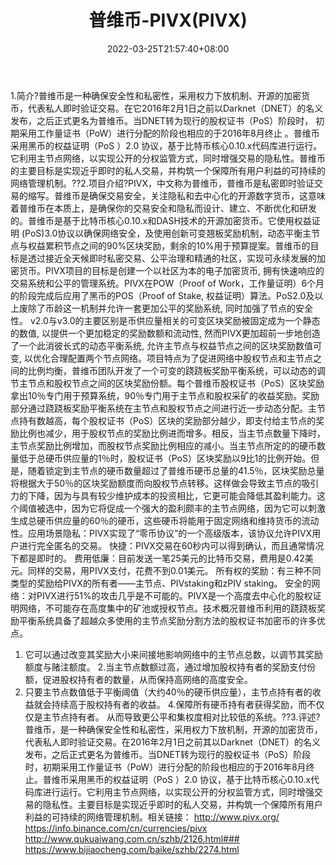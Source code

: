 ﻿---
weight: 
title: "普维币-PIVX(PIVX)"
description: "普维币是一种确保安全性和私密性，采用权力下放机制、开源的加密货币，代表私人即时验证交易"
date: 2022-03-25T21:57:40+08:00
lastmod: 2022-03-25T16:45:40+08:00
draft: false
authors: ["Metabd"]
featuredImage: "puweibi-pivxpivx.webp"
link: ""
tags: ["数字代币","普维币-PIVX(PIVX)"]
categories: ["navigation"]
navigation: ["数字代币"]
lightgallery: true
toc: true
pinned: false
recommend: false
recommend1: false
---
1.简介?普维币是一种确保安全性和私密性，采用权力下放机制、开源的加密货币，代表私人即时验证交易。在它2016年2月1日之前以Darknet（DNET）的名义发布，之后正式更名为普维币。当DNET转为现行的股权证书（PoS）阶段时， 初期采用工作量证书（PoW）进行分配的阶段也相应的于2016年8月终止 。普维币采用黑币的权益证明（PoS ）2.0 协议，基于比特币核心0.10.x代码库进行运行。它利用主节点网络，以实现公开的分权监管方式，同时增强交易的隐私性。普维币的主要目标是实现近乎即时的私人交易，并构筑一个保障所有用户利益的可持续的网络管理机制。??2.项目介绍?PIVX，中文称为普维币，普维币是私密即时验证交易的缩写。普维币是确保交易安全，关注隐私和去中心化的开源数字货币，这意味着普维币在本质上，是确保你的交易安全和隐私而设计、建立、不断优化和研发的。普维币是基于比特币核心0.10.x和DASH技术的开源加密货币。它使用权益证明 (PoS)3.0协议以确保网络安全，及使用创新可变翘板奖励机制，动态平衡主节点与权益累积节点之间的90%区块奖励，剩余的10%用于预算提案。普维币的目标是透过接近全天候即时私密交易、公平治理和精通的社区，实现可永续发展的加密货币。PIVX项目的目标是创建一个以社区为本的电子加密货币, 拥有快速响应的交易系统和公平的管理系统。PIVX在POW（Proof of Work，工作量证明）6个月的阶段完成后应用了黑币的POS（Proof of Stake, 权益证明）算法。PoS2.0及以上废除了币龄这一机制并允许一套更加公平的奖励系统, 同时加强了节点的安全性。 v2.0与v3.0的主要区别是币供应量相关的可变区块奖励被固定成为一个静态的数值, 以提供一个更加稳定的奖励数额和流动性, 然而PIVX更加超前一步地创造了一个此消彼长式的动态平衡系统, 允许主节点与权益节点之间的区块奖励数值可变, 以优化合理配置两个节点网络。项目特点为了促进网络中股权节点和主节点之间的比例均衡，普维币团队开发了一个可变的跷跷板奖励平衡系统，可以动态的调节主节点和股权节点之间的区块奖励份额。每个普维币股权证书（PoS）区块奖励拿出10％专门用于预算系统，90％专门用于主节点和股权采矿的收益奖励。奖励部分通过跷跷板奖励平衡系统在主节点和股权节点之间进行近一步动态分配。主节点持有数越高，每个股权证书（PoS）区块的奖励部分越少，即支付给主节点的奖励比例也减少，用于股权节点的奖励比例进而增多。相反，当主节点数量下降时，主节点奖励比例增加，而股权节点奖励比例相应的减小。当主节点所定的的硬币数量低于总硬币供应量的1％时，股权证书（PoS）区块奖励以9比1的比例开始。但是，随着锁定到主节点的硬币数量超过了普维币硬币总量的41.5％，区块奖励总量将根据大于50％的区块奖励额度而向股权节点转移。这样做会导致主节点的吸引力的下降，因为与具有较少维护成本的投资相比，它更可能会降低其盈利能力。这个阈值被选中，因为它将促成一个强大的盈利颇丰的主节点网络，因为它可以刺激生成总硬币供应量的60％的硬币，这些硬币将能用于固定网络和维持货币的流动性。应用场景隐私：PIVX实现了“零币协议”的一个高级版本，该协议允许PIVX用户进行完全匿名的交易。
快捷：PIVX交易在60秒内可以得到确认，而且通常情况下都是即时的。
费用低廉：目前发送一笔25美元的比特币交易，费用是0.42美元。同样的交易，用PIVX支付，花费不到0.01美元。
所有权的奖励：有三种不同类型的奖励给PIVX的所有者——主节点、PIVstaking和zPIV staking。
安全的网络：对PIVX进行51%的攻击几乎是不可能的。PIVX是一个高度去中心化的股权证明网络，不可能存在高度集中的矿池或授权节点。技术概况普维币利用的跷跷板奖励平衡系统具备了超越众多使用的主节点奖励分割方法的股权证书加密币的许多优点。
1. 它可以通过改变其奖励大小来间接地影响网络中的主节点总数，以调节其奖励额度与赌注额度。
2.当主节点数额过高，通过增加股权持有者的奖励支付份额，促进股权持有者的数量，从而保持高网络的高度安全。
3. 只要主节点数值低于平衡阈值（大约40％的硬币供应量），主节点持有者的收益就会持续高于股权持有者的收益。
4.保障所有硬币持有者获得奖励，而不仅仅是主节点持有者。 从而导致更公平和集权度相对比较低的系统。??3.评述?普维币，是一种确保安全性和私密性，采用权力下放机制，开源的加密货币，代表私人即时验证交易。在2016年2月1日之前其以Darknet（DNET）的名义发布，之后正式更名为普维币。当DNET转为现行的股权证书（PoS）阶段时，初期采用工作量证书（PoW）进行分配的阶段也相应的于2016年8月终止。普维币采用黑币的权益证明（PoS ）2.0 协议，基于比特币核心0.10.x代码库进行运行。它利用主节点网络，以实现公开的分权监管方式，同时增强交易的隐私性。主要目标是实现近乎即时的私人交易，并构筑一个保障所有用户利益的可持续的网络管理机制。相关链接：
http://www.pivx.org/
https://info.binance.com/cn/currencies/pivx
http://www.qukuaiwang.com.cn/szhb/2126.html###
https://www.bijiaocheng.com/baike/szhb/2274.html
